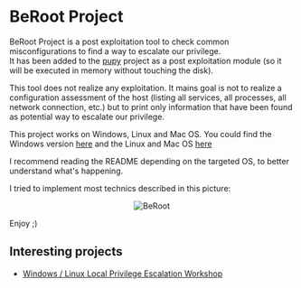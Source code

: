 # BeRoot Project 

BeRoot Project is a post exploitation tool to check common misconfigurations to find a way to escalate our privilege. \
It has been added to the [pupy](https://github.com/n1nj4sec/pupy/) project as a post exploitation module (so it will be executed in memory without touching the disk). 

This tool does not realize any exploitation. It mains goal is not to realize a configuration assessment of the host (listing all services, all processes, all network connection, etc.) but to print only information that have been found as potential way to escalate our privilege. 

This project works on Windows, Linux and Mac OS. You could find the Windows version [here](https://github.com/AlessandroZ/BeRoot/tree/master/Windows) and the Linux and Mac OS [here](https://github.com/AlessandroZ/BeRoot/tree/master/Linux)

I recommend reading the README depending on the targeted OS, to better understand what's happening. 

I tried to implement most technics described in this picture:

<p align="center"><img src="https://user-images.githubusercontent.com/10668373/43284508-4f242070-911c-11e8-9b05-e0e9261ed3cb.jpeg" alt="BeRoot"></p>


Enjoy ;)


Interesting projects
----
* [Windows / Linux Local Privilege Escalation Workshop](https://github.com/sagishahar/lpeworkshop)

